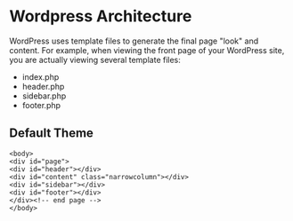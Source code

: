 # Wordpress Architecture

WordPress uses template files to generate the final page "look" and content. 
For example, when viewing the front page of your WordPress site, you are actually viewing several template files:

- index.php
- header.php
- sidebar.php
- footer.php

## Default Theme

```
<body>
<div id="page">
<div id="header"></div>
<div id="content" class="narrowcolumn"></div>
<div id="sidebar"></div>
<div id="footer"></div>
</div><!-- end page -->
</body>
```


